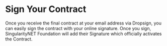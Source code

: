 # __Sign Your Contract__

Once you receive the final contract at your email address via Dropsign, you can easily sign the contract with your online signature. Once you sign, SingularityNET Foundation will add their Signature which officially activates the Contract.